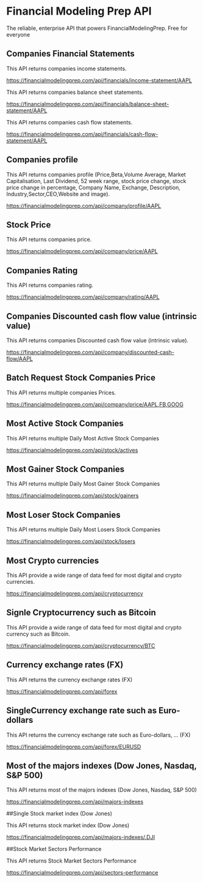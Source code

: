 # Financial Modeling Prep API

The reliable, enterprise API that powers FinancialModelingPrep. Free for everyone

## Companies Financial Statements

This API returns companies income statements.

https://financialmodelingprep.com/api/financials/income-statement/AAPL

This API returns companies balance sheet statements.

https://financialmodelingprep.com/api/financials/balance-sheet-statement/AAPL

This API returns companies cash flow statements.

https://financialmodelingprep.com/api/financials/cash-flow-statement/AAPL

## Companies profile

This API returns companies profile (Price,Beta,Volume Average, Market Capitalisation, Last Dividend, 52 week range, stock price change, stock price change 
in percentage, Company Name, Exchange, Description, Industry,Sector,CEO,Website and image).

https://financialmodelingprep.com/api/company/profile/AAPL

## Stock Price

This API returns companies price.

https://financialmodelingprep.com/api/company/price/AAPL

## Companies Rating

This API returns companies rating.

https://financialmodelingprep.com/api/company/rating/AAPL

## Companies Discounted cash flow value (intrinsic value)

This API returns companies Discounted cash flow value (intrinsic value).

https://financialmodelingprep.com/api/company/discounted-cash-flow/AAPL

## Batch Request Stock Companies Price

This API returns multiple companies Prices.

https://financialmodelingprep.com/api/company/price/AAPL,FB,GOOG

## Most Active Stock Companies

This API returns multiple Daily Most Active Stock Companies

https://financialmodelingprep.com/api/stock/actives

## Most Gainer Stock Companies

This API returns multiple Daily Most Gainer Stock Companies

https://financialmodelingprep.com/api/stock/gainers

## Most Loser Stock Companies

This API returns multiple Daily Most Losers Stock Companies

https://financialmodelingprep.com/api/stock/losers

## Most Crypto currencies

This API provide a wide range of data feed for most digital and crypto currencies.

https://financialmodelingprep.com/api/cryptocurrency

## Signle Cryptocurrency such as Bitcoin

This API provide a wide range of data feed for most digital and crypto currency such as Bitcoin.

https://financialmodelingprep.com/api/cryptocurrency/BTC

## Currency exchange rates (FX)

This API returns the currency exchange rates (FX)

https://financialmodelingprep.com/api/forex

## SingleCurrency exchange rate such as Euro-dollars

This API returns the currency exchange rate such as Euro-dollars, ... (FX)

https://financialmodelingprep.com/api/forex/EURUSD

## Most of the majors indexes (Dow Jones, Nasdaq, S&P 500)

This API returns most of the majors indexes (Dow Jones, Nasdaq, S&P 500)

https://financialmodelingprep.com/api/majors-indexes

##Single Stock market index (Dow Jones)

This API returns stock market index (Dow Jones)

https://financialmodelingprep.com/api/majors-indexes/.DJI

##Stock Market Sectors Performance

This API returns Stock Market Sectors Performance

https://financialmodelingprep.com/api/sectors-performance
